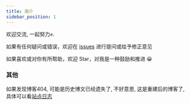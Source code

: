 ```yaml
---
title: 简介
sidebar_position: 1
---
```


欢迎交流, 一起努力✊.

如果有任何疑问或错误，欢迎在 [issues](https://github.com/ysicing/devops-handbook) 进行提问或给予修正意见

如果喜欢或对你有所帮助，欢迎 Star，对我是一种鼓励和推进 😀

### 其他

如果发现博客404, 可能是历史博文已经遗失了, 不好意思, 这是重建后的博客了, 具体可以看[站点日志](/site)
